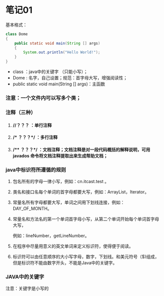 # 笔记01

基本格式：

```JAVA
class Dome
{
	public static void main(String [] args)
	{
		System.out.println("Hello World!");
	}
}
```

- class ：java中的关键字 （只能小写）；
- Dome : 名字，自己设置；规范：首字母大写，增强阅读性；
- public static void main(String [] args)：主函数



### 注意：一个文件内可以写多个类；



### 注释（三种）

1. #### //？？？		 ：单行注释

2. #### /* ？？？*/     ：多行注释

3. #### /** ？？？*/   ：文档注释；文档注释是对一段代码概括的解释说明，可用javados 命令将文档注释提取出来生成帮助文档；

### java中标识符所遵循的规则

1. 包名所有的字母一律小写，例如：cn.itcast.test 。

2. 类名和接口名每个单词的首字母都要大写，例如：ArrayList，Iterator。

3. 常量名所有字母都要大写，单词之间用下划线连接，例如：DAY_OF_MONTH。

4. 常量名和方法名的第一个单词首字母小写，从第二个单词开始每个单词首字母大写，

   例如：lineNumber，getLineNumber。

5. 在程序中尽量用意义的英文单词来定义标识符，使得便于阅读。

6. 标识符可以由任意顺序的大小写字母，数字，下划线。和美元符号（$)组成，但是标识符不能由数字开头，不能是Java中的关键字。

### JAVA中的关键字

注意：关键字是小写的